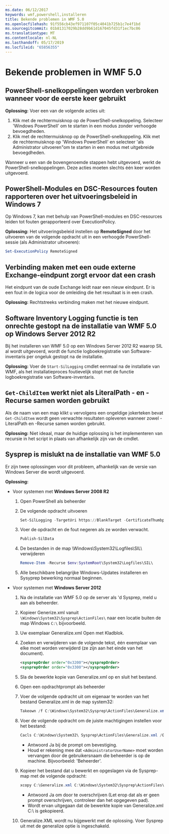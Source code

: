 ```yaml
---
ms.date: 06/12/2017
keywords: wmf,powershell,installeren
title: Bekende problemen in WMF 5.0
ms.openlocfilehash: 91f556cb43ef971107f05c4041b725b1c7e4f1bd
ms.sourcegitcommit: 01b81317029b28dd9b61d167045fd31f1ec7bc06
ms.translationtype: MT
ms.contentlocale: nl-NL
ms.lasthandoff: 05/17/2019
ms.locfileid: "65856355"
---
```

# <a name="known-issues-in-wmf-50"></a>Bekende problemen in WMF 5.0

## <a name="powershell-shortcuts-are-broken-when-used-for-the-first-time"></a>PowerShell-snelkoppelingen worden verbroken wanneer voor de eerste keer gebruikt

**Oplossing:** Voer een van de volgende acties uit:

1. Klik met de rechtermuisknop op de PowerShell-snelkoppeling. Selecteer 'Windows PowerShell' om te starten in een modus zonder verhoogde bevoegdheden.
2. Klik met de rechtermuisknop op de PowerShell-snelkoppeling. Klik met de rechtermuisknop op 'Windows PowerShell' en selecteer 'als Administrator uitvoeren"om te starten in een modus met uitgebreide bevoegdheden.

Wanneer u een van de bovengenoemde stappen hebt uitgevoerd, werkt de PowerShell-snelkoppelingen. Deze acties moeten slechts één keer worden uitgevoerd.

## <a name="powershell-modules-and-dsc-resources-report-errors-about-executionpolicy-on-windows-7"></a>PowerShell-Modules en DSC-Resources fouten rapporteren over het uitvoeringsbeleid in Windows 7

Op Windows 7, kan met behulp van PowerShell-modules en DSC-resources leiden tot fouten gerapporteerd over ExecutionPolicy.

**Oplossing:** Het uitvoeringsbeleid instellen op **RemoteSigned** door het uitvoeren van de volgende opdracht uit in een verhoogde PowerShell-sessie (als Administrator uitvoeren):

```powershell
Set-ExecutionPolicy RemoteSigned
```

## <a name="connecting-to-an-old-remote-exchange-endpoint-causes-a-crash"></a>Verbinding maken met een oude externe Exchange-eindpunt zorgt ervoor dat een crash

Het eindpunt van de oude Exchange leidt naar een nieuw eindpunt. Er is een fout in de logica voor de omleiding die het resultaat is in een crash.

**Oplossing:** Rechtstreeks verbinding maken met het nieuwe eindpunt.

## <a name="software-inventory-logging-feature-is-erroneously-stopped-after-wmf-50-installation-on-windows-server-2012-r2"></a>Software Inventory Logging functie is ten onrechte gestopt na de installatie van WMF 5.0 op Windows Server 2012 R2

Bij het installeren van WMF 5.0 op een Windows Server 2012 R2 waarop SIL al wordt uitgevoerd, wordt de functie logboekregistratie van Software-inventaris per ongeluk gestopt na de installatie.

**Oplossing:** Voer de `Start-SilLogging` cmdlet eenmaal na de installatie van WMF, als het installatieproces foutievelijk stopt met de functie logboekregistratie van Software-inventaris.

## <a name="get-childitem-does-not-work-if--literalpath-and--recurse-are-used-together"></a>`Get-ChildItem` werkt niet als LiteralPath - en - Recurse samen worden gebruikt

Als de naam van een map klikt u vervolgens een ongeldige jokerteken bevat `Get-ChildItem` wordt geen verwachte resultaten opleveren wanneer zowel - LiteralPath en -Recurse samen worden gebruikt.

**Oplossing:** Niet ideaal, maar de huidige oplossing is het implementeren van recursie in het script in plaats van afhankelijk zijn van de cmdlet.

## <a name="sysprep-fails-after-wmf-50-installation"></a>Sysprep is mislukt na de installatie van WMF 5.0

Er zijn twee oplossingen voor dit probleem, afhankelijk van de versie van Windows Server die wordt uitgevoerd.

**Oplossing:**

- Voor systemen met **Windows Server 2008 R2**
  1. Open PowerShell als beheerder
  2. De volgende opdracht uitvoeren

     ```powershell
     Set-SilLogging -TargetUri https://BlankTarget -CertificateThumbprint 0123456789
     ```

  3. Voer de opdracht en de fout negeren als ze worden verwacht.

     ```powershell
     Publish-SilData
     ```

  4. De bestanden in de map \Windows\System32\Logfiles\SIL\ verwijderen

     ```powershell
     Remove-Item -Recurse $env:SystemRoot\System32\Logfiles\SIL\
     ```

  5. Alle beschikbare belangrijke Windows-Updates installeren en Sysyprep bewerking normaal beginnen.

- Voor systemen met **Windows Server 2012**
  1. Na de installatie van WMF 5.0 op de server als 'd Sysprep, meld u aan als beheerder.
  2. Kopieer Generize.xml vanuit `\Windows\System32\Sysprep\ActionFiles\` naar een locatie buiten de map Windows `C:\` bijvoorbeeld.
  3. Uw exemplaar Generalize.xml Open met Kladblok.
  4. Zoeken en verwijderen van de volgende tekst, één exemplaar van elke moet worden verwijderd (ze zijn aan het einde van het document).

     ```xml
     <sysprepOrder order="0x3200"></sysprepOrder>
     <sysprepOrder order="0x3300"></sysprepOrder>
     ```

  5. Sla de bewerkte kopie van Generalize.xml op en sluit het bestand.
  6. Open een opdrachtprompt als beheerder
  7. Voer de volgende opdracht uit om eigenaar te worden van het bestand Generalize.xml in de map system32:

     ```powershell
     Takeown /f C:\Windows\System32\Sysprep\ActionFiles\Generalize.xml
     ```

  8. Voer de volgende opdracht om de juiste machtigingen instellen voor het bestand:

     ```powershell
     Cacls C:\Windows\System32\ Sysprep\ActionFiles\Generalize.xml /G `<AdministratorUserName>`:F
     ```

     - Antwoord Ja bij de prompt om bevestiging.
     - Houd er rekening mee dat `<AdministratorUserName>` moet worden vervangen door de gebruikersnaam die beheerder is op de machine. Bijvoorbeeld: 'Beheerder'.

  9. Kopieer het bestand dat u bewerkt en opgeslagen via de Sysprep-map met de volgende opdracht:

     ```powershell
     xcopy C:\Generalize.xml C:\Windows\System32\Sysprep\ActionFiles\Generalize.xml
     ```

     - Antwoord Ja om door te overschrijven (Let erop dat als er geen prompt overschrijven, controleer dan het opgegeven pad).
     - Wordt ervan uitgegaan dat de bewerkte kopie van Generalize.xml C:\ is gekopieerd.

  10. Generalize.XML wordt nu bijgewerkt met de oplossing. Voer Sysprep uit met de generalize optie is ingeschakeld.